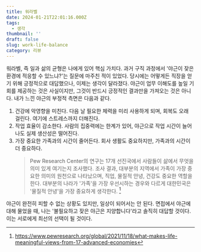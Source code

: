 ```yaml
---
title: 워라벨
date: 2024-01-21T22:01:16.000Z
tags:
  - 생각
thumbnail: ''
draft: false
slug: work-life-balance
category: 리뷰
---
```


워라벨, 즉 일과 삶의 균형은 나에게 있어 핵심 가치다. 과거 구직 과정에서 '야근이 잦은 환경에 적응할 수 있느냐?'는 질문에 마주친 적이 있었다. 당시에는 어떻게든 직장을 얻기 위해 긍정적으로 대답했으나, 이제는 생각이 달라졌다. 야근이 업무 이해도를 높일 기회를 제공하는 것은 사실이지만, 그것이 반드시 긍정적인 결과만을 가져오는 것은 아니다. 내가 느낀 야근의 부정적 측면은 다음과 같다.

1. 건강에 악영향을 미친다. 다음 날 필요한 체력을 미리 사용하게 되며, 회복도 오래 걸린다. 여기에 스트레스까지 더해진다.
2. 작업 효율이 감소한다. 사람의 집중력에는 한계가 있어, 야근으로 작업 시간이 늘어나도 실제 생산성은 떨어진다.
3. 가장 중요한 가족과의 시간이 줄어든다. 회사 생활도 중요하지만, 가족과의 시간이 더 중요하다.
   > Pew Research Center의 연구는 17개 선진국에서 사람들이 삶에서 무엇을 의미 있게 여기는지 조사했다. 조사 결과, 대부분의 지역에서 가족이 가장 중요한 의미의 원천으로 나타났으며, 직업, 물질적 안녕, 건강도 중요한 역할을 한다. 대부분의 나라가 '가족'을 가장 우선시하는 경우와 다르게 대한민국은 '물질적 안녕'을 가장 중요하게 생각한다. [^1]

야근이 완전히 피할 수 없는 상황도 있지만, 일상이 되어서는 안 된다. 면접에서 야근에 대해 물었을 때, 나는 '불필요하고 잦은 야근은 지양합니다'라고 솔직히 대답할 것이다. 이는 서로에게 최선의 선택이 될 것이다.

[^1]: https://www.pewresearch.org/global/2021/11/18/what-makes-life-meaningful-views-from-17-advanced-economies

